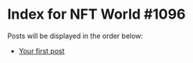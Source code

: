 # Index for NFT World #1096
Posts will be displayed in the order below:

- [Your first post](./001-first.md)

